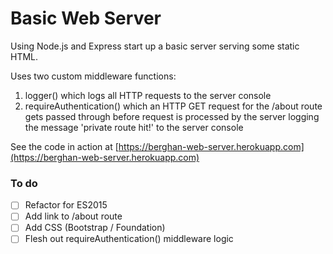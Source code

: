 # Basic Web Server

Using Node.js and Express start up a basic server serving some static HTML.

Uses two custom middleware functions:

1. logger() which logs all HTTP requests to the server console
2. requireAuthentication() which an HTTP GET request for the /about route gets passed through before request is processed by the server logging the message 'private route hit!' to the server console

See the code in action at [https://berghan-web-server.herokuapp.com](https://berghan-web-server.herokuapp.com)

### To do

- [ ] Refactor for ES2015
- [ ] Add link to /about route
- [ ] Add CSS (Bootstrap / Foundation)
- [ ] Flesh out requireAuthentication() middleware logic
